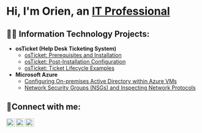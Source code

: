 <h1>Hi, I'm Orien, an <a href="https://linkedin.com/in/Josh">IT Professional</a></h1>

<h2>👨‍💻 Information Technology Projects:</h2>

- <b>osTicket (Help Desk Ticketing System)</b>
  - [osTicket: Prerequisites and Installation](https://github.com/joshmadakorcc/osticket-prereqs)
  - [osTicket: Post-Installation Configuration](https://github.com/joshmadakorcc/post-install-config)
  - [osTicket: Ticket Lifecycle Examples](https://github.com/joshmadakorcc/ticket-lifecycle)
- <b>Microsoft Azure</b>
  - [Configuring On-premises Active Directory within Azure VMs](https://github.com/joshmadakorcc/configure-ad)
  - [Network Security Groups (NSGs) and Inspecting Network Protocols](https://github.com/joshmadakorcc/azure-network-protocols)

<h2>🤳Connect with me:</h2>

[<img align="left" alt="Orien | Twitter" width="22px" src=" " />][twitter]
[<img align="left" alt="Orien | LinkedIn" width="22px" src=" " />][linkedin]
[<img align="left" alt="Orien | Instagram" width="22px" src=" " />][instagram]

[twitter]: https://twitter.com/
[instagram]: https://www.instagram.com/
[linkedin]: https://linkedin.com/in/
